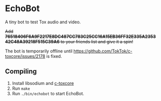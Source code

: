 # EchoBot

A tiny bot to test Tox audio and video.

~~Add
__76518406F6A9F2217E8DC487CC783C25CC16A15EB36FF32E335A235342C48A39218F515C39A6__
to your friends list and give it a spin!~~

The bot is temporarily offline until
https://github.com/TokTok/c-toxcore/issues/2178 is fixed.

## Compiling

1. Install libsodium and [c-toxcore](https://github.com/TokTok/c-toxcore)
2. Run ``make``
3. Run ``./bin/echobot`` to start EchoBot.
